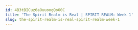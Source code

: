 ```yaml
---
id: 4B3tBICuz6aOuuoogQoO0C
title: 'The Spirit Realm is Real | SPIRIT REALM: Week 1'
slug: the-spirit-realm-is-real-spirit-realm-week-1
---
```


